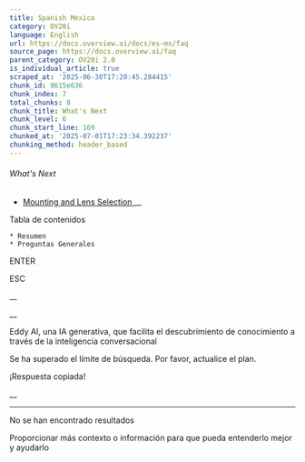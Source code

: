 ```yaml
---
title: Spanish Mexico
category: OV20i
language: English
url: https://docs.overview.ai/docs/es-mx/faq
source_page: https://docs.overview.ai/faq
parent_category: OV20i 2.0
is_individual_article: true
scraped_at: '2025-06-30T17:20:45.284415'
chunk_id: 9615e636
chunk_index: 7
total_chunks: 8
chunk_title: What's Next
chunk_level: 6
chunk_start_line: 169
chunked_at: '2025-07-01T17:23:34.392237'
chunking_method: header_based
---
```


###### What's Next

  * [ Mounting and Lens Selection ](/docs/es-mx/mounting-and-lens-selection) __



Tabla de contenidos

    * Resumen 
    * Preguntas Generales 



ENTER

ESC

 __

__

Eddy AI, una IA generativa, que facilita el descubrimiento de conocimiento a través de la inteligencia conversacional

Se ha superado el límite de búsqueda. Por favor, actualice el plan.

¡Respuesta copiada\!

__

__ __

No se han encontrado resultados

Proporcionar más contexto o información para que pueda entenderlo mejor y ayudarlo
